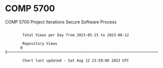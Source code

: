 # COMP 5700
COMP 5700 Project Iterations
Secure Software Process

```

        Total Views per Day from 2023-05-15 to 2023-08-12

        Repository Views
       0 ┼─────────────────────────────────────────────────────────────────────────────────────────

        Chart last updated - Sat Aug 12 23:59:00 2023 UTC
        
```
